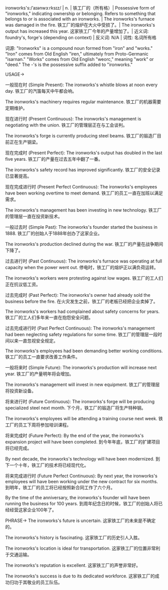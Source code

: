 ironworks's:/ˈaɪənwɜːrksɪz/ | n. | 铁工厂的（所有格）|  Possessive form of "ironworks," indicating ownership or belonging. Refers to something that belongs to or is associated with an ironworks. | The ironworks's furnace was damaged in the fire. 铁工厂的熔炉在大火中受损了。|  The ironworks's output has increased this year.  这家铁工厂今年的产量增加了。| 近义词: foundry's, forge's (depending on context) | 反义词:  N/A | 词性: 名词所有格

词源:
"Ironworks" is a compound noun formed from "iron" and "works." "Iron" comes from Old English "iren," ultimately from Proto-Germanic "isarnan." "Works" comes from Old English "weorc," meaning "work" or "deed."  The -'s is the possessive suffix added to "ironworks."


USAGE->

一般现在时 (Simple Present):
The ironworks's whistle blows at noon every day.  铁工厂的汽笛每天中午都会响。

The ironworks's machinery requires regular maintenance.  铁工厂的机器需要定期维护。


现在进行时 (Present Continuous):
The ironworks's management is negotiating with the union. 铁工厂的管理层正在与工会谈判。

The ironworks's forge is currently producing steel beams.  铁工厂的锻造厂目前正在生产钢梁。


现在完成时 (Present Perfect):
The ironworks's output has doubled in the last five years.  铁工厂的产量在过去五年中翻了一番。

The ironworks's safety record has improved significantly.  铁工厂的安全记录已显著提高。



现在完成进行时 (Present Perfect Continuous):
The ironworks's employees have been working overtime to meet demand.  铁工厂的员工一直在加班以满足需求。

The ironworks's management has been investing in new technology.  铁工厂的管理层一直在投资新技术。


一般过去时 (Simple Past):
The ironworks's founder started the business in 1888.  铁工厂的创始人于1888年创办了这家企业。

The ironworks's production declined during the war.  铁工厂的产量在战争期间下降了。


过去进行时 (Past Continuous):
The ironworks's furnace was operating at full capacity when the power went out.  停电时，铁工厂的熔炉正以满负荷运转。

The ironworks's workers were protesting against low wages.  铁工厂的工人们正在抗议低工资。


过去完成时 (Past Perfect):
The ironworks's owner had already sold the business before the fire.  在火灾发生之前，铁工厂的老板已经把企业卖掉了。

The ironworks's workers had complained about safety concerns for years.  铁工厂的工人们多年来一直在抱怨安全问题。


过去完成进行时 (Past Perfect Continuous):
The ironworks's management had been neglecting safety regulations for some time.  铁工厂的管理层一段时间以来一直忽视安全规定。

The ironworks's employees had been demanding better working conditions.  铁工厂的员工一直要求改善工作条件。


一般将来时 (Simple Future):
The ironworks's production will increase next year.  铁工厂的产量明年将会增加。

The ironworks's management will invest in new equipment.  铁工厂的管理层将投资新设备。


将来进行时 (Future Continuous):
The ironworks's forge will be producing specialized steel next month.  下个月，铁工厂的锻造厂将生产特种钢。

The ironworks's employees will be attending a training course next week.  铁工厂的员工下周将参加培训课程。


将来完成时 (Future Perfect):
By the end of the year, the ironworks's expansion project will have been completed.  到今年年底，铁工厂的扩建项目将已经完成。

By next decade, the ironworks's technology will have been modernized. 到下一个十年，铁工厂的技术将已经现代化。


将来完成进行时 (Future Perfect Continuous):
By next year, the ironworks's employees will have been working under the new contract for six months.  到明年，铁工厂的员工将已经按照新合同工作了六个月。

By the time of the anniversary, the ironworks's founder will have been running the business for 100 years.  到周年纪念日的时候，铁工厂的创始人将已经经营这家企业100年了。




PHRASE->
The ironworks's future is uncertain.  这家铁工厂的未来是不确定的。

The ironworks's history is fascinating.  这家铁工厂的历史引人入胜。

The ironworks's location is ideal for transportation. 这家铁工厂的位置非常利于交通运输。

The ironworks's reputation is excellent. 这家铁工厂的声誉非常好。

The ironworks's success is due to its dedicated workforce. 这家铁工厂的成功归功于其敬业的员工队伍。
